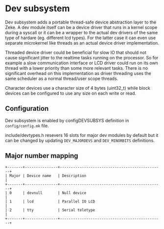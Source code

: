 Dev subsystem
=============

Dev subsystem adds a portable thread-safe device abstraction layer to the Zeke.
A dev module itself can be a device driver that runs in a kernel scope during
a syscall or it can be a wrapper to the actual dev drivers of the same type of
hardare (eg. different lcd types). For the latter case it can even use separate
microkernel like threads as an actual device driver implementation.

Threaded device driver could be beneficial for slow IO that should not cause
significant jitter to the realtime tasks running on the processor. So for
example a slow communication interface or LCD driver could run on its own thread
with a lower priority than some more relevant tasks. There is no significant
overhead on this implementation as driver threading uses the same scheduler as a
normal thread/user scope threads.

Character devices use a character size of 4 bytes (uint32_t) while block devices
can be configured to use any size on each write or read.

Configuration
-------------

Dev subsystem is enabled by configDEVSUBSYS definition in `config/config.mk`
file.

include/devtypes.h resevers 16 slots for major dev modules by default but it can
be changed by updating `DEV_MAJORDEVS` and `DEV_MINORBITS` definitions.

Major number mapping
--------------------

    +-------+---------------+-----------------------------------------------+
    | Major | Device name   | Description                                   |
    +-------+---------------+-----------------------------------------------+
    | 0     | devnull       | Null device                                   |
    | 1     | lcd           | Parallel IO LCD                               |
    | 2     | tty           | Serial teletype                               |
    +-------+---------------+-----------------------------------------------+

